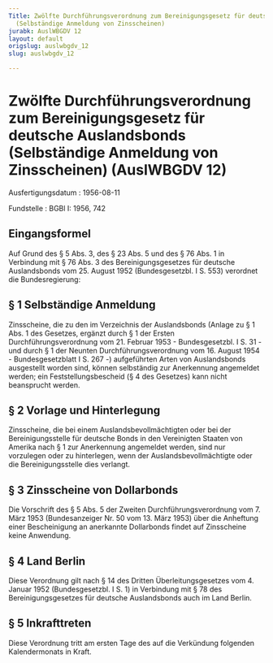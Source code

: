 ```yaml
---
Title: Zwölfte Durchführungsverordnung zum Bereinigungsgesetz für deutsche Auslandsbonds
  (Selbständige Anmeldung von Zinsscheinen)
jurabk: AuslWBGDV 12
layout: default
origslug: auslwbgdv_12
slug: auslwbgdv_12

---
```


# Zwölfte Durchführungsverordnung zum Bereinigungsgesetz für deutsche Auslandsbonds (Selbständige Anmeldung von Zinsscheinen) (AuslWBGDV 12)

Ausfertigungsdatum
:   1956-08-11

Fundstelle
:   BGBl I: 1956, 742



## Eingangsformel

Auf Grund des § 5 Abs. 3, des § 23 Abs. 5 und des § 76 Abs. 1 in
Verbindung mit § 76 Abs. 3 des Bereinigungsgesetzes für deutsche
Auslandsbonds vom 25. August 1952 (Bundesgesetzbl. I S. 553) verordnet
die Bundesregierung:


## § 1 Selbständige Anmeldung

Zinsscheine, die zu den im Verzeichnis der Auslandsbonds (Anlage zu §
1 Abs. 1 des Gesetzes,
ergänzt durch § 1 der Ersten Durchführungsverordnung vom 21. Februar
1953 - Bundesgesetzbl. I S. 31 - und durch § 1 der Neunten
Durchführungsverordnung vom 16. August 1954 - Bundesgesetzblatt I S.
267 -) aufgeführten Arten von Auslandsbonds ausgestellt worden sind,
können selbständig zur Anerkennung angemeldet werden; ein
Feststellungsbescheid (§ 4 des Gesetzes) kann nicht beansprucht
werden.


## § 2 Vorlage und Hinterlegung

Zinsscheine, die bei einem Auslandsbevollmächtigten oder bei der
Bereinigungsstelle für deutsche Bonds in den Vereinigten Staaten von
Amerika nach § 1 zur Anerkennung angemeldet werden, sind nur
vorzulegen oder zu hinterlegen, wenn der Auslandsbevollmächtigte oder
die Bereinigungsstelle dies verlangt.


## § 3 Zinsscheine von Dollarbonds

Die Vorschrift des § 5 Abs. 5 der Zweiten Durchführungsverordnung vom
7\. März 1953 (Bundesanzeiger Nr. 50 vom 13. März 1953) über die
Anheftung einer Bescheinigung an anerkannte Dollarbonds findet auf
Zinsscheine keine Anwendung.


## § 4 Land Berlin

Diese Verordnung gilt nach § 14 des Dritten Überleitungsgesetzes vom
4\. Januar 1952 (Bundesgesetzbl. I S. 1) in Verbindung mit § 78 des
Bereinigungsgesetzes für deutsche Auslandsbonds auch im Land Berlin.


## § 5 Inkrafttreten

Diese Verordnung tritt am ersten Tage des auf die Verkündung folgenden
Kalendermonats in Kraft.

